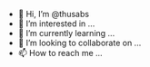 - 👋 Hi, I’m @thusabs
- 👀 I’m interested in ...
- 🌱 I’m currently learning ...
- 💞️ I’m looking to collaborate on ...
- 📫 How to reach me ...

<!---
thusabs/thusabs is a ✨ special ✨ repository because its `README.md` (this file) appears on your GitHub profile.
You can click the Preview link to take a look at your changes.
--->
